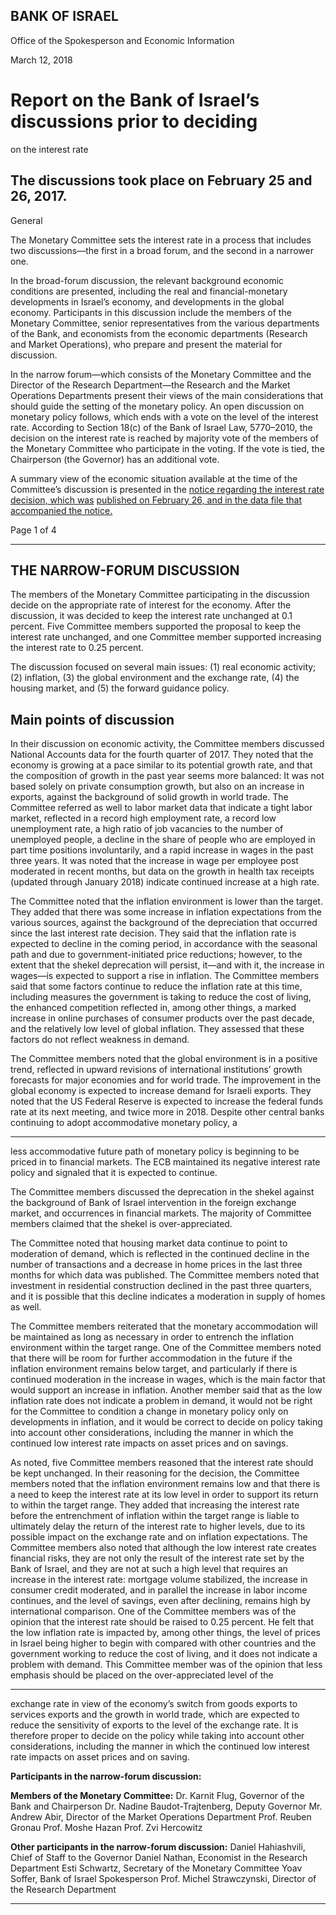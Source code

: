 ## BANK OF ISRAEL

Office of the Spokesperson and Economic Information

March 12, 2018

# Report on the Bank of Israel’s discussions prior to deciding
 on the interest rate

## The discussions took place on February 25 and 26, 2017.

 General

The Monetary Committee sets the interest rate in a process that includes two
discussions––the first in a broad forum, and the second in a narrower one.

In the broad-forum discussion, the relevant background economic conditions are
presented, including the real and financial-monetary developments in Israel’s
economy, and developments in the global economy. Participants in this discussion
include the members of the Monetary Committee, senior representatives from the
various departments of the Bank, and economists from the economic departments
(Research and Market Operations), who prepare and present the material for
discussion.

In the narrow forum—which consists of the Monetary Committee and the Director of
the Research Department—the Research and the Market Operations Departments
present their views of the main considerations that should guide the setting of the
monetary policy. An open discussion on monetary policy follows, which ends with a
vote on the level of the interest rate. According to Section 18(c) of the Bank of Israel
Law, 5770–2010, the decision on the interest rate is reached by majority vote of the
members of the Monetary Committee who participate in the voting. If the vote is tied,
the Chairperson (the Governor) has an additional vote.

A summary view of the economic situation available at the time of the Committee’s
discussion is presented in the [notice regarding the interest rate decision, which was](http://www.boi.org.il/en/NewsAndPublications/PressReleases/Pages/26-2-18.aspx)
[published on February 26, and in the data file that accompanied the notice.](https://www.boi.org.il/en/NewsAndPublications/PressReleases/Documents/Interest%20Rate%20decision%20February%2026%2c%202018.pdf)

Page 1 of 4


-----

## THE NARROW-FORUM DISCUSSION

The members of the Monetary Committee participating in the discussion decide on
the appropriate rate of interest for the economy. After the discussion, it was decided to
keep the interest rate unchanged at 0.1 percent. Five Committee members supported
the proposal to keep the interest rate unchanged, and one Committee member
supported increasing the interest rate to 0.25 percent.

The discussion focused on several main issues: (1) real economic activity; (2)
inflation, (3) the global environment and the exchange rate, (4) the housing market,
and (5) the forward guidance policy.

## Main points of discussion

In their discussion on economic activity, the Committee members discussed National
Accounts data for the fourth quarter of 2017. They noted that the economy is growing
at a pace similar to its potential growth rate, and that the composition of growth in the
past year seems more balanced: It was not based solely on private consumption
growth, but also on an increase in exports, against the background of solid growth in
world trade. The Committee referred as well to labor market data that indicate a tight
labor market, reflected in a record high employment rate, a record low unemployment
rate, a high ratio of job vacancies to the number of unemployed people, a decline in
the share of people who are employed in part time positions involuntarily, and a rapid
increase in wages in the past three years. It was noted that the increase in wage per
employee post moderated in recent months, but data on the growth in health tax
receipts (updated through January 2018) indicate continued increase at a high rate.

The Committee noted that the inflation environment is lower than the target. They
added that there was some increase in inflation expectations from the various sources,
against the background of the depreciation that occurred since the last interest rate
decision. They said that the inflation rate is expected to decline in the coming period,
in accordance with the seasonal path and due to government-initiated price reductions;
however, to the extent that the shekel deprecation will persist, it—and with it, the
increase in wages—is expected to support a rise in inflation. The Committee members
said that some factors continue to reduce the inflation rate at this time, including
measures the government is taking to reduce the cost of living, the enhanced
competition reflected in, among other things, a marked increase in online purchases of
consumer products over the past decade, and the relatively low level of global
inflation. They assessed that these factors do not reflect weakness in demand.

The Committee members noted that the global environment is in a positive trend,
reflected in upward revisions of international institutions’ growth forecasts for major
economies and for world trade. The improvement in the global economy is expected
to increase demand for Israeli exports. They noted that the US Federal Reserve is
expected to increase the federal funds rate at its next meeting, and twice more in 2018.
Despite other central banks continuing to adopt accommodative monetary policy, a


-----

less accommodative future path of monetary policy is beginning to be priced in to
financial markets. The ECB maintained its negative interest rate policy and signaled
that it is expected to continue.

The Committee members discussed the deprecation in the shekel against the
background of Bank of Israel intervention in the foreign exchange market, and
occurrences in financial markets. The majority of Committee members claimed that
the shekel is over-appreciated.

The Committee noted that housing market data continue to point to moderation of
demand, which is reflected in the continued decline in the number of transactions and
a decrease in home prices in the last three months for which data was published. The
Committee members noted that investment in residential construction declined in the
past three quarters, and it is possible that this decline indicates a moderation in supply
of homes as well.

The Committee members reiterated that the monetary accommodation will be
maintained as long as necessary in order to entrench the inflation environment within
the target range. One of the Committee members noted that there will be room for
further accommodation in the future if the inflation environment remains below
target, and particularly if there is continued moderation in the increase in wages,
which is the main factor that would support an increase in inflation. Another member
said that as the low inflation rate does not indicate a problem in demand, it would not
be right for the Committee to condition a change in monetary policy only on
developments in inflation, and it would be correct to decide on policy taking into
account other considerations, including the manner in which the continued low
interest rate impacts on asset prices and on savings.

As noted, five Committee members reasoned that the interest rate should be kept
unchanged. In their reasoning for the decision, the Committee members noted that the
inflation environment remains low and that there is a need to keep the interest rate at
its low level in order to support its return to within the target range. They added that
increasing the interest rate before the entrenchment of inflation within the target range
is liable to ultimately delay the return of the interest rate to higher levels, due to its
possible impact on the exchange rate and on inflation expectations. The Committee
members also noted that although the low interest rate creates financial risks, they are
not only the result of the interest rate set by the Bank of Israel, and they are not at
such a high level that requires an increase in the interest rate: mortgage volume
stabilized, the increase in consumer credit moderated, and in parallel the increase in
labor income continues, and the level of savings, even after declining, remains high
by international comparison. One of the Committee members was of the opinion that
the interest rate should be raised to 0.25 percent. He felt that the low inflation rate is
impacted by, among other things, the level of prices in Israel being higher to begin
with compared with other countries and the government working to reduce the cost of
living, and it does not indicate a problem with demand. This Committee member was
of the opinion that less emphasis should be placed on the over-appreciated level of the


-----

exchange rate in view of the economy’s switch from goods exports to services exports
and the growth in world trade, which are expected to reduce the sensitivity of exports
to the level of the exchange rate. It is therefore proper to decide on the policy while
taking into account other considerations, including the manner in which the continued
low interest rate impacts on asset prices and on saving.

**Participants in the narrow-forum discussion:**

**Members of the Monetary Committee:**
Dr. Karnit Flug, Governor of the Bank and Chairperson
Dr. Nadine Baudot-Trajtenberg, Deputy Governor
Mr. Andrew Abir, Director of the Market Operations Department
Prof. Reuben Gronau
Prof. Moshe Hazan
Prof. Zvi Hercowitz

**Other participants in the narrow-forum discussion:**
Daniel Hahiashvili, Chief of Staff to the Governor
Daniel Nathan, Economist in the Research Department
Esti Schwartz, Secretary of the Monetary Committee
Yoav Soffer, Bank of Israel Spokesperson
Prof. Michel Strawczynski, Director of the Research Department


-----

